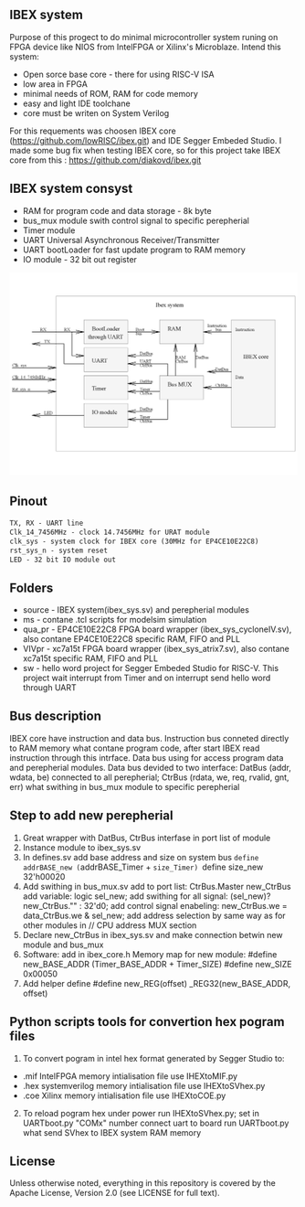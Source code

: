 ## IBEX system
Purpose of this progect to do minimal microcontroller system runing on FPGA device like NIOS from IntelFPGA or Xilinx's Microblaze.
Intend this system:
- Open sorce base core - there for using RISC-V ISA
- low area in FPGA
- minimal needs of ROM, RAM for code memory 
- easy and light IDE toolchane
- core must be writen on System Verilog 

For this requements was choosen IBEX core (https://github.com/lowRISC/ibex.git) and IDE Segger Embeded Studio.
I made some bug fix when testing IBEX core, so for this project take IBEX core from this : https://github.com/diakovd/ibex.git

## IBEX system consyst
- RAM for program code and data storage - 8k byte
- bus_mux module swith control signal to specific perepherial
- Timer module
- UART Universal Asynchronous Receiver/Transmitter 
- UART bootLoader for fast update program to RAM memory
- IO module - 32 bit out register 
 
 ![Alt text](https://github.com/diakovd/ibex_system/blob/main/sys.jpg?raw=true "Title")
 
## Pinout
	TX, RX - UART line
	Clk_14_7456MHz - clock 14.7456MHz for URAT module 
    clk_sys - system clock for IBEX core (30MHz for EP4CE10E22C8) 
	rst_sys_n - system reset
	LED - 32 bit IO module out
	
## Folders
- source - IBEX system(ibex_sys.sv) and perepherial modules  
- ms - contane .tcl scripts for modelsim simulation
- qua_pr - EP4CE10E22C8 FPGA board wrapper (ibex_sys_cycloneIV.sv), also contane EP4CE10E22C8 specific RAM, FIFO and PLL
- VIVpr  - xc7a15t FPGA board wrapper (ibex_sys_atrix7.sv), also contane xc7a15t specific RAM, FIFO and PLL
- sw - hello word project for Segger Embeded Studio for RISC-V. This project wait interrupt from Timer and on interrupt send hello word through UART

## Bus description
IBEX core have instruction and data bus. Instruction bus conneted directly to RAM memory what contane program code, after start IBEX read instruction through this intrface.
Data bus using for access program data and perepherial modules. 
Data bus devided to two interface:
	DatBus (addr, wdata, be) connected to all perepherial; 
	CtrBus (rdata, we, req, rvalid, gnt, err) what swithing in bus_mux module to specific perepherial

## Step to add new perepherial
1. Great wrapper with DatBus, CtrBus interfase in port list of module   
2. Instance module to ibex_sys.sv
3. In defines.sv add base address and size on system bus 
	`define addrBASE_new (`addrBASE_Timer + `size_Timer)
	`define size_new 	   32'h00020
4. Add swithing in bus_mux.sv
		add to port list: CtrBus.Master new_CtrBus
		add variable:  logic sel_new;
		add swithing for all signal: (sel_new)?  new_CtrBus."" : 32'd0; 
		add control signal enabeling: new_CtrBus.we  = data_CtrBus.we  & sel_new;
		add address selection by same way as for other modules in // CPU address MUX section
5. Declare new_CtrBus in ibex_sys.sv and make connection betwin new module and bus_mux  
6. Software: add in ibex_core.h  Memory map for new module:
	#define new_BASE_ADDR (Timer_BASE_ADDR + Timer_SIZE)
	#define new_SIZE   0x00050
7. Add helper define
	#define new_REG(offset)  _REG32(new_BASE_ADDR, offset)	
	
## Python scripts tools for convertion hex pogram files
1. To convert pogram in intel hex format generated by Segger Studio to:
- .mif IntelFPGA memory intialisation file use IHEXtoMIF.py 
- .hex systemverilog memory intialisation file use IHEXtoSVhex.py
- .coe Xilinx memory intialisation file use IHEXtoCOE.py
2. To reload pogram hex under power 
	run IHEXtoSVhex.py;
	set in UARTboot.py "COMx" number
	connect uart to board
	run UARTboot.py what send SVhex to IBEX system RAM memory 

## License

Unless otherwise noted, everything in this repository is covered by the Apache
License, Version 2.0 (see LICENSE for full text).
 
